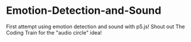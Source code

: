 # Emotion-Detection-and-Sound
First attempt using emotion detection and sound with p5.js! Shout out The Coding Train for the "audio circle" idea!

